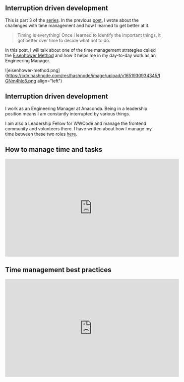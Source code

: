 ## Interruption driven development

This is part 3 of the [series](https://princiya.com/blog/tags/transition/). In the previous [post](https://princiya.com/blog/learn-what-not-to-do/), I wrote about the challenges with time management and how I learned to get better at it.

> Timing is everything! Once I learned to identify the important things, it got better over time to decide what not to do.

In this post, I will talk about one of the time management strategies called the [Eisenhower Method](https://en.wikipedia.org/wiki/Time_management) and how it helps me in my day-to-day work as an Engineering Manager.

![eisenhower-method.png](https://cdn.hashnode.com/res/hashnode/image/upload/v1651930934345/IGNm4hlo5.png align="left")

## Interruption driven development

I work as an Engineering Manager at Anaconda. Being in a leadership position means I am constantly interrupted by various things.

I am also a Leadership Fellow for WWCode and manage the frontend community and volunteers there. I have written about how I manage my time between these two roles [here](https://princiya.com/blog/thankful/#time-management).

## How to manage time and tasks

<iframe width="560" height="315" src="https://www.youtube.com/embed/fCPvL2AVLAY" title="YouTube video player" frameborder="0" allow="accelerometer; autoplay; clipboard-write; encrypted-media; gyroscope; picture-in-picture" allowfullscreen></iframe>

## Time management best practices

<iframe width="560" height="315" src="https://www.youtube.com/embed/9aeiEvglfJk" title="YouTube video player" frameborder="0" allow="accelerometer; autoplay; clipboard-write; encrypted-media; gyroscope; picture-in-picture" allowfullscreen></iframe>